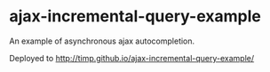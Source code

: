 # ajax-incremental-query-example
An example of asynchronous ajax autocompletion.

Deployed to http://timp.github.io/ajax-incremental-query-example/
